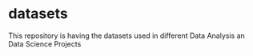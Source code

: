 # datasets
This repository is having the datasets used in different Data Analysis an Data Science Projects

